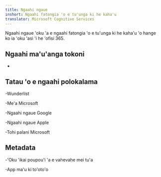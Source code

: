 ```yaml
---
title: Ngaahi ngaue
inshort: Ngaahi fatongia 'o e tu'unga ki he kaha'u
translator: Microsoft Cognitive Services
---
```


Ngaahi ngaue 'oku 'a e ngaahi fatongia 'o e tu'unga ki he kaha'u 'o hange ko ia 'oku 'asi 'i he 'ofisi 365.

Ngaahi ma'u'anga tokoni
---------

-   

Tatau 'o e ngaahi polokalama
--------------------

-Wunderlist

-Me'a Microsoft

-Ngaahi ngaue Google

-Ngaahi ngaue Apple

-Tohi palani Microsoft

Metadata
--------

-'Oku 'ikai poupou'i 'a e vahevahe mei tu'a

-App ma'u ki to'oto'o


